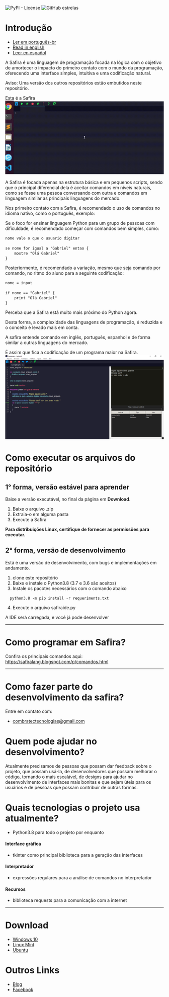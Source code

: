 ![PyPI - License](https://img.shields.io/pypi/l/requests?color=blue&label=requests)
![GitHub estrelas](https://img.shields.io/github/stars/combratec/safira)

# Introdução

* [Ler em português-br](#)
* [Read in english](#)
* [Leer en español](#)

A Safira é uma linguagem de programação focada na lógica com o objetivo de amortecer o impacto do primeiro contato com o mundo da programação, oferecendo uma interface simples, intuitiva e uma codificação natural.

Aviso: Uma versão dos outros repositórios estão embutidos neste repositório.

Esta é a Safira  
![Imagem](imagens/projeto.gif)

A Safira é focada apenas na estrutura básica e em pequenos scripts, sendo que o principal diferencial dela é aceitar comandos em níveis naturais, como se fosse uma pessoa conversando com outra e comandos em linguagem similar as principais linguagens do mercado.

Nos primeiro contato com a Safira, é recomendado o uso de comandos no idioma nativo, como o português, exemplo:

Se o foco for ensinar linguagem Python para um grupo de pessoas com dificuldade, é recomendado começar com comandos bem simples, como:

    nome vale o que o usuario digitar

    se nome for igual a "Gabriel" entao {
        mostre "Olá Gabriel"
    } 

Posteriormente, é recomendado a variação, mesmo que seja comando por comando, no ritmo do aluno para a seguinte codificação:

    nome = input

    if nome == "Gabriel" {
        print "Olá Gabriel"
    }

Perceba que a Safira está muito mais próximo do Python agora.

Desta forma, a complexidade das linguagens de programação, é reduzida e o conceito é levado mais em conta. 

A safira entende comando em inglês, português, espanhol e de forma similar a outras linguagens do mercado.
 
É assim que fica a codificação de um programa maior na Safira.
![Imagem](imagens/safira.png)

# Como executar os arquivos do repositório
## 1° forma, versão estável para aprender
Baixe a versão executável, no final da página em **Download**.

1. Baixe o arquivo .zip
2. Extraia-o em alguma pasta
3. Execute a Safira

**Para distribuições Linux, certifique de fornecer as permissões para executar.**

## 2° forma, versão de desenvolvimento
Está é uma versão de desenvolvimento, com bugs e implementações em andamento.

1. clone este repositório  
2. Baixe e instale o Python3.8 (3.7 e 3.6 são aceitos)  
3. Instale os pacotes necessários com o comando abaixo  

  ```shell
    python3.8 -m pip install -r requeriments.txt
  ```
4. Execute o arquivo safiraide.py

A IDE será carregada, e você já pode desenvolver

-------------------------------------

# Como programar em Safira?
Confira os principais comandos aqui: https://safiralang.blogspot.com/p/comandos.html

-------------------------------------

# Como fazer parte do desenvolvimento da safira?
Entre em contato com:
* combratectecnologias@gmail.com

# Quem pode ajudar no desenvolvimento?
Atualmente precisamos de pessoas que possam dar feedback sobre o projeto, que possam usá-la, de desenvolvedores que possam melhorar o código, tornando o mais escalável, de designs para ajudar no desenvolvimento de interfaces mais bonitas e que sejam úteis para os usuários e de pessoas que possam contribuir de outras formas.

# Quais tecnologias o projeto usa atualmente?
* Python3.8 para todo o projeto por enquanto

#### Interface gráfica
* tkinter como principal biblioteca para a geração das interfaces

#### Interpretador
* expressões regulares para a análise de comandos no interpretador

#### Recursos
* biblioteca requests para a comunicação com a internet

-------------------------

# Download
* [Windows 10](https://safiralang.blogspot.com/p/downloads.html)
* [Linux Mint](https://safiralang.blogspot.com/p/downloads.html)
* [Ubuntu](https://safiralang.blogspot.com/p/downloads.html)

# Outros Links
* [Blog](https://safiralang.blogspot.com/)
* [Facebook](https://www.facebook.com/safiralang/)
